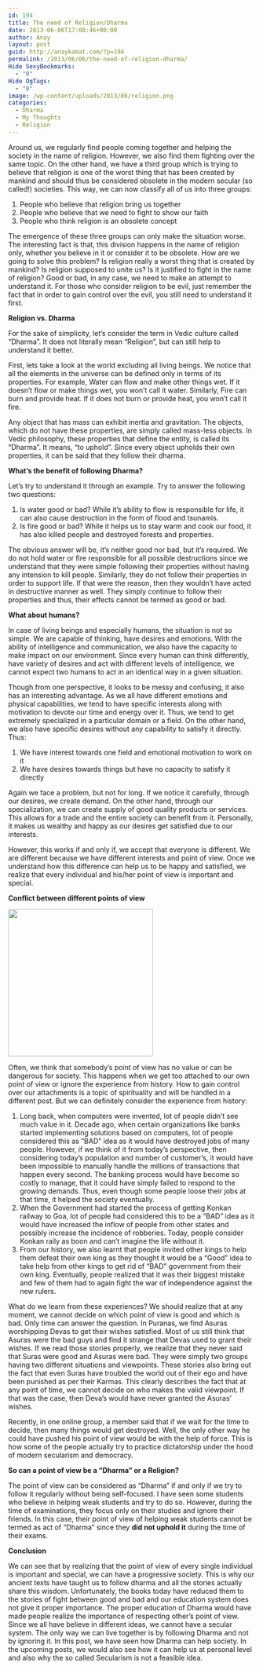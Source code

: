 ```yaml
---
id: 194
title: The need of Religion/Dharma
date: 2013-06-06T17:08:46+00:00
author: Anay
layout: post
guid: http://anaykamat.com/?p=194
permalink: /2013/06/06/the-need-of-religion-dharma/
Hide SexyBookmarks:
  - "0"
Hide OgTags:
  - "0"
image: /wp-content/uploads/2013/06/religion.png
categories:
  - Dharma
  - My Thoughts
  - Religion
---
```

Around us, we regularly find people coming together and helping the society in the name of religion. However, we also find them fighting over the same topic. On the other hand, we have a third group which is trying to believe that religion is one of the worst thing that has been created by mankind and should thus be considered obsolete in the modern secular (so called!) societies. This way, we can now classify all of us into three groups:

  1. People who believe that religion bring us together
  2. People who believe that we need to fight to show our faith
  3. People who think religion is an obsolete concept

The emergence of these three groups can only make the situation worse. The interesting fact is that, this division happens in the name of religion only, whether you believe in it or consider it to be obsolete. How are we going to solve this problem? Is religion really a worst thing that is created by mankind? Is religion supposed to unite us? Is it justified to fight in the name of religion? Good or bad, in any case, we need to make an attempt to understand it. For those who consider religion to be evil, just remember the fact that in order to gain control over the evil, you still need to understand it first.

**Religion vs. Dharma**

For the sake of simplicity, let’s consider the term in Vedic culture called “Dharma”. It does not literally mean “Religion”, but can still help to understand it better.

First, lets take a look at the world excluding all living beings. We notice that all the elements in the universe can be defined only in terms of its properties. For example, Water can flow and make other things wet. If it doesn’t flow or make things wet, you won’t call it water. Similarly, Fire can burn and provide heat. If it does not burn or provide heat, you won’t call it fire.

Any object that has mass can exhibit inertia and gravitation. The objects, which do not have these properties, are simply called mass-less objects. In Vedic philosophy, these properties that define the entity, is called its “Dharma”. It means, “to uphold”. Since every object upholds their own properties, it can be said that they follow their dharma.

**What’s the benefit of following Dharma?**

Let’s try to understand it through an example. Try to answer the following two questions:

  1. Is water good or bad? While it’s ability to flow is responsible for life, it can also cause destruction in the form of flood and tsunamis.
  2. Is fire good or bad? While it helps us to stay warm and cook our food, it has also killed people and destroyed forests and properties.

The obvious answer will be, it’s neither good nor bad, but it’s required. We do not hold water or fire responsible for all possible destructions since we understand that they were simple following their properties without having any intension to kill people. Similarly, they do not follow their properties in order to support life. If that were the reason, then they wouldn’t have acted in destructive manner as well. They simply continue to follow their properties and thus, their effects cannot be termed as good or bad.

**What about humans?**

In case of living beings and especially humans, the situation is not so simple. We are capable of thinking, have desires and emotions. With the ability of intelligence and communication, we also have the capacity to make impact on our environment. Since every human can think differently, have variety of desires and act with different levels of intelligence, we cannot expect two humans to act in an identical way in a given situation.

Though from one perspective, it looks to be messy and confusing, it also has an interesting advantage. As we all have different emotions and physical capabilities, we tend to have specific interests along with motivation to devote our time and energy over it. Thus, we tend to get extremely specialized in a particular domain or a field. On the other hand, we also have specific desires without any capability to satisfy it directly. Thus:

  1. We have interest towards one field and emotional motivation to work on it
  2. We have desires towards things but have no capacity to satisfy it directly

Again we face a problem, but not for long. If we notice it carefully, through our desires, we create demand. On the other hand, through our specialization, we can create supply of good quality products or services. This allows for a trade and the entire society can benefit from it. Personally, it makes us wealthy and happy as our desires get satisfied due to our interests.

However, this works if and only if, we accept that everyone is different. We are different because we have different interests and point of view. Once we understand how this difference can help us to be happy and satisfied, we realize that every individual and his/her point of view is important and special.

**Conflict between different points of view**

[<img class="aligncenter size-medium wp-image-195" title="Religion : Point of view" src="http://anaykamat.com/wp-content/uploads/2013/06/religion-295x300.png" alt="" width="295" height="300" srcset="http://anaykamat.com/wp-content/uploads/2013/06/religion-295x300.png 295w, http://anaykamat.com/wp-content/uploads/2013/06/religion.png 538w" sizes="(max-width: 295px) 100vw, 295px" />](http://anaykamat.com/wp-content/uploads/2013/06/religion.png)

Often, we think that somebody’s point of view has no value or can be dangerous for society. This happens when we get too attached to our own point of view or ignore the experience from history. How to gain control over our attachments is a topic of spirituality and will be handled in a different post. But we can definitely consider the experience from history:

  1. Long back, when computers were invented, lot of people didn’t see much value in it. Decade ago, when certain organizations like banks started implementing solutions based on computers, lot of people considered this as “BAD” idea as it would have destroyed jobs of many people. However, if we think of it from today’s perspective, then considering today’s population and number of customer’s, it would have been impossible to manually handle the millions of transactions that happen every second. The banking process would have become so costly to manage, that it could have simply failed to respond to the growing demands. Thus, even though some people loose their jobs at that time, it helped the society eventually.
  2. When the Government had started the process of getting Konkan railway to Goa, lot of people had considered this to be a “BAD” idea as it would have increased the inflow of people from other states and possibly increase the incidence of robberies. Today, people consider Konkan raily as boon and can’t imagine the life without it.
  3. From our history, we also learnt that people invited other kings to help them defeat their own king as they thought it would be a “Good” idea to take help from other kings to get rid of “BAD” government from their own king. Eventually, people realized that it was their biggest mistake and few of them had to again fight the war of independence against the new rulers.

What do we learn from these experiences? We should realize that at any moment, we cannot decide on which point of view is good and which is bad. Only time can answer the question. In Puranas, we find Asuras worshipping Devas to get their wishes satisfied. Most of us still think that Asuras were the bad guys and find it strange that Devas used to grant their wishes. If we read those stories properly, we realize that they never said that Suras were good and Asuras were bad. They were simply two groups having two different situations and viewpoints. These stories also bring out the fact that even Suras have troubled the world out of their ego and have been punished as per their Karmas. This clearly describes the fact that at any point of time, we cannot decide on who makes the valid viewpoint. If that was the case, then Deva’s would have never granted the Asuras’ wishes.

Recently, in one online group, a member said that if we wait for the time to decide, then many things would get destroyed. Well, the only other way he could have pushed his point of view would be with the help of force. This is how some of the people actually try to practice dictatorship under the hood of modern secularism and democracy.

**So can a point of view be a “Dharma” or a Religion?**

The point of view can be considered as “Dharma” if and only if we try to follow it regularly without being self-focused. I have seen some students who believe in helping weak students and try to do so. However, during the time of examinations, they focus only on their studies and ignore their friends. In this case, their point of view of helping weak students cannot be termed as act of “Dharma” since they **did not uphold it** during the time of their exams.

**Conclusion**

We can see that by realizing that the point of view of every single individual is important and special, we can have a progressive society. This is why our ancient texts have taught us to follow dharma and all the stories actually share this wisdom. Unfortunately, the books today have reduced them to the stories of fight between good and bad and our education system does not give it proper importance. The proper education of Dharma would have made people realize the importance of respecting other’s point of view. Since we all have believe in different ideas, we cannot have a secular system. The only way we can live together is by following Dharma and not by ignoring it. In this post, we have seen how Dharma can help society. In the upcoming posts, we would also see how it can help us at personal level and also why the so called Secularism is not a feasible idea.